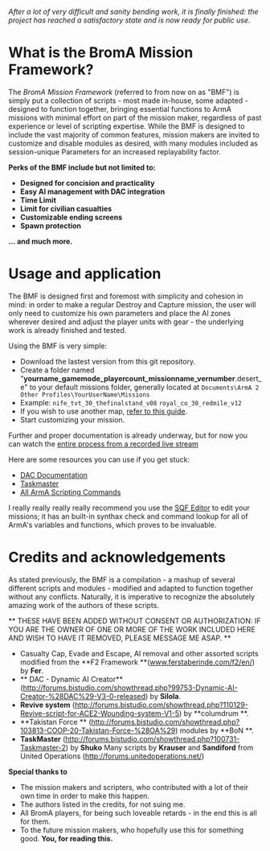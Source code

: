 *After a lot of very difficult and sanity bending work, it is finally finished: the project has reached a satisfactory state and is now ready for public use*.

# What is the BromA Mission Framework?

The *BromA Mission Framework* (referred to from now on as "BMF") is simply put a collection of scripts - most made in-house, some adapted - designed to function together, bringing essential functions to ArmA missions with minimal effort on part of the mission maker, regardless of past experience or level of scripting expertise.
While the BMF is designed to include the vast majority of common features, mission makers are invited to customize and disable modules as desired, with many modules included as session-unique Parameters for an increased replayability factor.

**Perks of the BMF include but not limited to:**

* **Designed for concision and practicality**
* **Easy AI management with DAC integration**
* **Time Limit**
* **Limit for civilian casualties**
* **Customizable ending screens**
* **Spawn protection**

**... and much more.**

# Usage and application

The BMF is designed first and foremost with simplicity and cohesion in mind: in order to make a regular Destroy and Capture mission, the user will only need to customize his own parameters and place the AI zones wherever desired and adjust the player units with gear - the underlying work is already finished and tested.

Using the BMF is very simple:


* Download the lastest version from this git repository.
* Create a folder named "**yourname_gamemode_playercount_missionname_vernumber**.desert_e" to your default missions folder, generally located at ```Documents\ArmA 2 Other Profiles\YourUserName\Missions```
* Example: ```nife_tvt_30_thefinalstand_v08``` ```royal_co_30_redmile_v12```
* If you wish to use another map, [refer to this guide](http://ferstaberinde.com/f2/en/index.php?title=Using_F2_with_other_islands).
* Start customizing your mission.

Further and proper documentation is already underway, but for now you can watch the [entire process from a recorded live stream](http://www.twitch.tv/neefay/b/539959948)

Here are some resources you can use if you get stuck:

* [DAC Documentation](https://www.mediafire.com/?h4j8g2hjqa9opog)
* [Taskmaster](http://forums.bistudio.com/showthread.php?100731-Taskmaster-2)
* [All ArmA Scripting Commands](http://community.bistudio.com/wiki/Scripting_Commands_by_Functionality)

I really really really really recommend you use the [SQF Editor](http://www.armaholic.com/page.php?id=14714) to edit your missions; it has an built-in synthax check and command lookup for all of ArmA's variables and functions, which proves to be invaluable.

# Credits and acknowledgements

As stated previously, the BMF is a compilation - a mashup of several different scripts and modules - modified and adapted to function together without any conflicts. Naturally, it is  imperative to recognize the absolutely amazing work of the authors of these scripts.

** THESE HAVE BEEN ADDED WITHOUT CONSENT OR AUTHORIZATION: IF YOU ARE THE OWNER OF ONE OR MORE OF THE WORK INCLUDED HERE AND WISH TO HAVE IT REMOVED, PLEASE MESSAGE ME ASAP. **

* Casualty Cap, Evade and Escape, AI removal and other assorted scripts modified from the **F2 Framework **(www.ferstaberinde.com/f2/en/) by **Fer**.
* ** DAC - Dynamic AI Creator** (http://forums.bistudio.com/showthread.php?99753-Dynamic-AI-Creator-%28DAC%29-V3-0-released) by **Silola**.
* **Revive system** (http://forums.bistudio.com/showthread.php?110129-Revive-script-for-ACE2-Wounding-system-V1-5) by **columdrum **. 
* **Takistan Force ** (http://forums.bistudio.com/showthread.php?103813-COOP-20-Takistan-Force-%28OA%29) modules by **BoN **.
* **TaskMaster** (http://forums.bistudio.com/showthread.php?100731-Taskmaster-2) by **Shuko**
Many scripts by **Krauser** and **Sandiford** from United Operations (http://forums.unitedoperations.net/)

**Special thanks to**

* The mission makers and scripters, who contributed with a lot of their own time in order to make this happen.
* The authors listed in the credits, for not suing me.
* All BromA players, for being such loveable retards - in the end this is all for them.
* To the future mission makers, who hopefully use this for something good.
**You, for reading this.**
